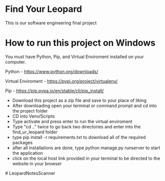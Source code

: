 # Find Your Leopard
This is our software engineering final project

# How to run this project on Windows
You must have Python, Pip, and Virtual Enviroment installed on your computer.

Python - https://www.python.org/downloads/


Virtual Enviroment - https://pypi.org/project/virtualenv/


Pip - https://pip.pypa.io/en/stable/cli/pip_install/


* Download this project as a zip file and save to your place of liking
* After downloading open your terminal or command prompt and cd into the project folder
* CD into Venv/Scripts
* Type activate and press enter to run the virtual enviroment
* Type "cd .." twice to go back two directories and enter into the find_ur_leopard folder
* type pip install -r requirements.txt to download all of the required packages
* after all installations are done, type python manage.py runserver to start the application
* click on the local host link provided in your terminal to be directed to the website in your browser




#   L e o p a r d N o t e s S c a n n e r  
 